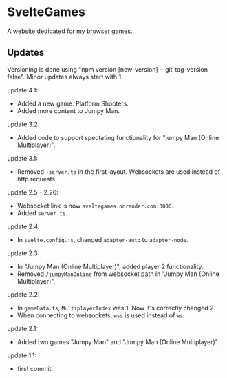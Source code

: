 # SvelteGames

A website dedicated for my browser games.

## Updates

Versioning is done using "npm version [new-version] --git-tag-version false".
Minor updates always start with 1.

update 4.1:
- Added a new game: Platform Shooters.
- Added more content to Jumpy Man.

update 3.2:
- Added code to support spectating functionality for "jumpy Man (Online Multiplayer)".

update 3.1:
- Removed `+server.ts` in the first layout. Websockets are used instead of http requests.

update 2.5 - 2.26:
- Websocket link is now `sveltegames.onrender.com:3000`.
- Added `server.ts`.

update 2.4:
- In `svelte.config.js`, changed `adapter-auto` to `adapter-node`.

update 2.3:
- In "Jumpy Man (Online Multiplayer)", added player 2 functionality.
- Removed `/jumpyManOnline` from websocket path in "Jumpy Man (Online Multiplayer)".

update 2.2:
- In `gameData.ts`, `MultiplayerIndex` was 1. Now it's correctly changed 2.
- When connecting to websockets, `wss` is used instead of `ws`.

update 2.1:
- Added two games "Jumpy Man" and "Jumpy Man (Online Multiplayer)".

update 1.1:
- first commit